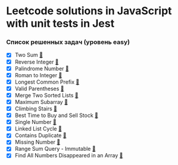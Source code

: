 # Leetcode solutions in JavaScript with unit tests in Jest

### Список решенных задач (уровень easy)
- [x] Two Sum [🔗](https://leetcode.com/problems/two-sum)
- [x] Reverse Integer [🔗](https://leetcode.com/problems/reverse-integer)
- [x] Palindrome Number [🔗](https://leetcode.com/problems/palindrome-number)
- [x] Roman to Integer [🔗](https://leetcode.com/problems/roman-to-integer)
- [x] Longest Common Prefix [🔗](https://leetcode.com/problems/longest-common-prefix)
- [x] Valid Parentheses [🔗](https://leetcode.com/problems/valid-parentheses)
- [x] Merge Two Sorted Lists [🔗](https://leetcode.com/problems/merge-two-sorted-lists)
- [x] Maximum Subarray [🔗](https://leetcode.com/problems/maximum-subarray)
- [x] Climbing Stairs [🔗](https://leetcode.com/problems/climbing-stairs)
- [x] Best Time to Buy and Sell Stock [🔗](https://leetcode.com/problems/best-time-to-buy-and-sell-stock)
- [x] Single Number [🔗](https://leetcode.com/problems/single-number)
- [x] Linked List Cycle [🔗](https://leetcode.com/problems/linked-list-cycle)
- [x] Contains Duplicate [🔗](https://leetcode.com/problems/contains-duplicate)
- [x] Missing Number [🔗](https://leetcode.com/problems/missing-number)
- [x] Range Sum Query - Immutable [🔗](https://leetcode.com/problems/range-sum-query-immutable)
- [x] Find All Numbers Disappeared in an Array [🔗](https://leetcode.com/problems/find-all-numbers-disappeared-in-an-array)
